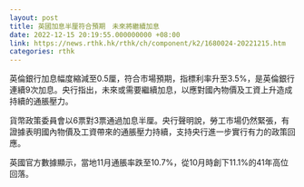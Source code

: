```yaml
---
layout: post
title: 英國加息半厘符合預期　未來將繼續加息
date: 2022-12-15 20:19:55.000000000 +08:00
link: https://news.rthk.hk/rthk/ch/component/k2/1680024-20221215.htm
categories: rthk
---
```


英倫銀行加息幅度縮減至0.5厘，符合市場預期，指標利率升至3.5%，是英倫銀行連續9次加息。央行指出，未來或需要繼續加息，以應對國內物價及工資上升造成持續的通脹壓力。

貨幣政策委員會以6票對3票通過加息半厘。央行聲明說，勞工市場仍然緊張，有證據表明國內物價及工資帶來的通脹壓力持續，支持央行進一步實行有力的政策回應。

英國官方數據顯示，當地11月通脹率跌至10.7%，從10月時創下11.1%的41年高位回落。
